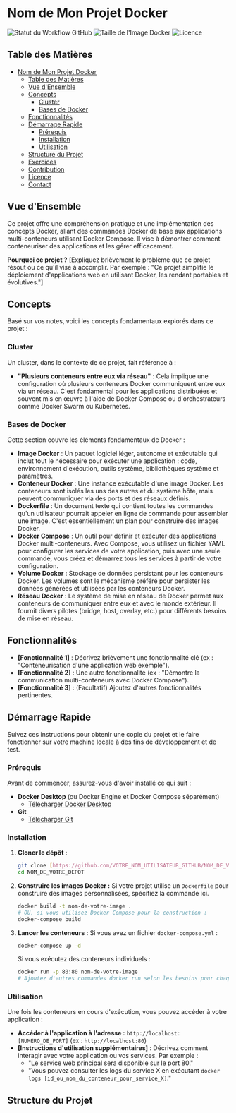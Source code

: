 # Nom de Mon Projet Docker

![Statut du Workflow GitHub](https://img.shields.io/github/actions/workflow/status/VOTRE_NOM_UTILISATEUR_GITHUB/NOM_DE_VOTRE_DEPOT/main.yml?branch=main)
![Taille de l'Image Docker](https://img.shields.io/docker/image-size/VOTRE_NOM_UTILISATEUR_DOCKERHUB/NOM_DE_VOTRE_IMAGE/latest)
![Licence](https://img.shields.io/badge/license-MIT-blue.svg)

## Table des Matières

- [Nom de Mon Projet Docker](#nom-de-mon-projet-docker)
  - [Table des Matières](#table-des-matières)
  - [Vue d'Ensemble](#vue-densemble)
  - [Concepts](#concepts)
    - [Cluster](#cluster)
    - [Bases de Docker](#bases-de-docker)
  - [Fonctionnalités](#fonctionnalités)
  - [Démarrage Rapide](#démarrage-rapide)
    - [Prérequis](#prérequis)
    - [Installation](#installation)
    - [Utilisation](#utilisation)
  - [Structure du Projet](#structure-du-projet)
  - [Exercices](#exercices)
  - [Contribution](#contribution)
  - [Licence](#licence)
  - [Contact](#contact)

## Vue d'Ensemble

Ce projet offre une compréhension pratique et une implémentation des concepts Docker, allant des commandes Docker de base aux applications multi-conteneurs utilisant Docker Compose. Il vise à démontrer comment conteneuriser des applications et les gérer efficacement.

**Pourquoi ce projet ?**
[Expliquez brièvement le problème que ce projet résout ou ce qu'il vise à accomplir. Par exemple : "Ce projet simplifie le déploiement d'applications web en utilisant Docker, les rendant portables et évolutives."]

## Concepts

Basé sur vos notes, voici les concepts fondamentaux explorés dans ce projet :

### Cluster

Un cluster, dans le contexte de ce projet, fait référence à :
* **"Plusieurs conteneurs entre eux via réseau"** : Cela implique une configuration où plusieurs conteneurs Docker communiquent entre eux via un réseau. C'est fondamental pour les applications distribuées et souvent mis en œuvre à l'aide de Docker Compose ou d'orchestrateurs comme Docker Swarm ou Kubernetes.

### Bases de Docker

Cette section couvre les éléments fondamentaux de Docker :

* **Image Docker** : Un paquet logiciel léger, autonome et exécutable qui inclut tout le nécessaire pour exécuter une application : code, environnement d'exécution, outils système, bibliothèques système et paramètres.
* **Conteneur Docker** : Une instance exécutable d'une image Docker. Les conteneurs sont isolés les uns des autres et du système hôte, mais peuvent communiquer via des ports et des réseaux définis.
* **Dockerfile** : Un document texte qui contient toutes les commandes qu'un utilisateur pourrait appeler en ligne de commande pour assembler une image. C'est essentiellement un plan pour construire des images Docker.
* **Docker Compose** : Un outil pour définir et exécuter des applications Docker multi-conteneurs. Avec Compose, vous utilisez un fichier YAML pour configurer les services de votre application, puis avec une seule commande, vous créez et démarrez tous les services à partir de votre configuration.
* **Volume Docker** : Stockage de données persistant pour les conteneurs Docker. Les volumes sont le mécanisme préféré pour persister les données générées et utilisées par les conteneurs Docker.
* **Réseau Docker** : Le système de mise en réseau de Docker permet aux conteneurs de communiquer entre eux et avec le monde extérieur. Il fournit divers pilotes (bridge, host, overlay, etc.) pour différents besoins de mise en réseau.

## Fonctionnalités

* **[Fonctionnalité 1]** : Décrivez brièvement une fonctionnalité clé (ex : "Conteneurisation d'une application web exemple").
* **[Fonctionnalité 2]** : Une autre fonctionnalité (ex : "Démontre la communication multi-conteneurs avec Docker Compose").
* **[Fonctionnalité 3]** : (Facultatif) Ajoutez d'autres fonctionnalités pertinentes.

## Démarrage Rapide

Suivez ces instructions pour obtenir une copie du projet et le faire fonctionner sur votre machine locale à des fins de développement et de test.

### Prérequis

Avant de commencer, assurez-vous d'avoir installé ce qui suit :

* **Docker Desktop** (ou Docker Engine et Docker Compose séparément)
    * [Télécharger Docker Desktop](https://www.docker.com/products/docker-desktop/)
* **Git**
    * [Télécharger Git](https://git-scm.com/downloads)

### Installation

1.  **Cloner le dépôt :**
    ```bash
    git clone [https://github.com/VOTRE_NOM_UTILISATEUR_GITHUB/NOM_DE_VOTRE_DEPOT.git](https://github.com/VOTRE_NOM_UTILISATEUR_GITHUB/NOM_DE_VOTRE_DEPOT.git)
    cd NOM_DE_VOTRE_DEPOT
    ```

2.  **Construire les images Docker :**
    Si votre projet utilise un `Dockerfile` pour construire des images personnalisées, spécifiez la commande ici.
    ```bash
    docker build -t nom-de-votre-image .
    # OU, si vous utilisez Docker Compose pour la construction :
    docker-compose build
    ```

3.  **Lancer les conteneurs :**
    Si vous avez un fichier `docker-compose.yml` :
    ```bash
    docker-compose up -d
    ```
    Si vous exécutez des conteneurs individuels :
    ```bash
    docker run -p 80:80 nom-de-votre-image
    # Ajoutez d'autres commandes docker run selon les besoins pour chaque service
    ```

### Utilisation

Une fois les conteneurs en cours d'exécution, vous pouvez accéder à votre application :

* **Accéder à l'application à l'adresse :** `http://localhost:[NUMERO_DE_PORT]` (ex : `http://localhost:80`)
* **[Instructions d'utilisation supplémentaires]** : Décrivez comment interagir avec votre application ou vos services. Par exemple :
    * "Le service web principal sera disponible sur le port 80."
    * "Vous pouvez consulter les logs du service X en exécutant `docker logs [id_ou_nom_du_conteneur_pour_service_X]`."

## Structure du Projet

